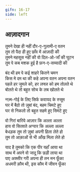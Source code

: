 ```yaml
---
gifn: 16-17
side: left
---
```

## आज़ादगान 

तुमने देखा ही नहीं दौर-ए-गुलामी-ए वतन  
तुम तो पैदा ही हुए छाँव में आज़ादी की  
तुमने महसूस नहीं की वो दिल-ओ-जाँ की घुटन  
तुम पे कब मशक हुई है फ़न-ए-सय्यादी की  

बंद थी हम पे कई शाहरे कितने चमन  
किस मे दम था की कहे अपना वतन अपना वतन  
पहले हर जुमले को, हर लफ्ज़ को हम तोलते थे  
बोलते थे तो बहुत सोच के लब खोलते थे  

नज़्म-गोई के लिए सिर्फ कवायद के रुसूम  
घर में बैठो तो ज़ुबां बंद, बहम चिमटे हुए  
घर से निकलो तो बहुत सहमे हुए सिमटे हुए  

वो गिरां बारिये आज़ार कि अल्ला अल्ला  
हाय वो सितवते अग्यार कि अल्ला अल्ला  
बेधड़क तुम तो ज़ुबां अपनी हिला लेते हो  
तुम तो आक़ाओं से भी आँख मिला लेते हो  

याद है तुमको कि एक पीर यहाँ आया था  
साथ में अपने वो जादू कि छड़ी लाया था  
पाए अक्सीर गरी अपना ही तन मन फूँका  
अधमरी क़ौम थी, इस कौम में जीवन फूँका  